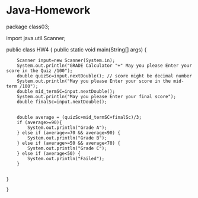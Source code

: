 # Java-Homework
package class03;

import java.util.Scanner;

public class HW4 {
    public static void main(String[] args) {

        Scanner input=new Scanner(System.in);
        System.out.println("GRADE Calculator "+" May you please Enter your score in the Quiz /100");
        double quizSc=input.nextDouble(); // score might be decimal number
        System.out.println("May you please Enter your score in the mid-term /100");
        double mid_termSC=input.nextDouble(); 
        System.out.println("May you please Enter your final score");
        double finalSc=input.nextDouble(); 


        double average = (quizSc+mid_termSC+finalSc)/3;
        if (average>=90){
            System.out.println("Grade A");
        } else if (average>=70 && average<90) {
            System.out.println("Grade B");
        } else if (average>=50 && average<70) {
            System.out.println("Grade C");
        } else if (average<50) {
            System.out.println("Failed");
        }


    }

    }
